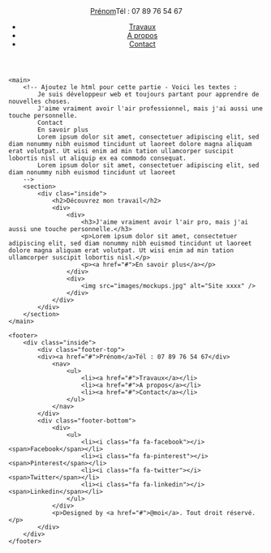 <html lang="fr">
<head>
  	<meta charset="utf-8">
  	<title>Prénom, développeur Web à ville</title>
  	<link rel="stylesheet" href="css/style.css">
</head>

<body>
  	<header>
		<div clas="inside">
			<div><a href="#">Prénom</a>Tél : 07 89 76 54 67</div>
			<nav>
				<ul>
					<li><a href="#">Travaux</a></li>
					<li><a href="#">A propos</a></li>
					<li><a href="#">Contact</a></li>
				</ul>
			</nav>
		</div>
	</header>

	<main>
		<!-- Ajoutez le html pour cette partie - Voici les textes : 
			Je suis développeur web et toujours partant pour apprendre de nouvelles choses.
			J'aime vraiment avoir l'air professionnel, mais j'ai aussi une touche personnelle.
			Contact
			En savoir plus
			Lorem ipsum dolor sit amet, consectetuer adipiscing elit, sed diam nonummy nibh euismod tincidunt ut laoreet dolore magna aliquam erat volutpat. Ut wisi enim ad min tation ullamcorper suscipit lobortis nisl ut aliquip ex ea commodo consequat.
			Lorem ipsum dolor sit amet, consectetuer adipiscing elit, sed diam nonummy nibh euismod tincidunt ut laoreet
		-->
		<section>
			<div clas="inside">
				<h2>Découvrez mon travail</h2>
				<div>
					<div>
						<h3>J'aime vraiment avoir l'air pro, mais j'ai aussi une touche personnelle.</h3>
						<p>Lorem ipsum dolor sit amet, consectetuer adipiscing elit, sed diam nonummy nibh euismod tincidunt ut laoreet dolore magna aliquam erat volutpat. Ut wisi enim ad min tation ullamcorper suscipit lobortis nisl.</p>
						<p><a href="#">En savoir plus</a></p>
					</div>
					<div>
						<img src="images/mockups.jpg" alt="Site xxxx" />
					</div>
				</div>
			</div>
		</section>
	</main>

	<footer>
		<div class="inside">
			<div class="footer-top">
			<div><a href="#">Prénom</a>Tél : 07 89 76 54 67</div>
				<nav>
					<ul>
						<li><a href="#">Travaux</a></li>
						<li><a href="#">A propos</a></li>
						<li><a href="#">Contact</a></li>
					</ul>
				</nav>
			</div>
			<div class="footer-bottom">
				<div>
					<ul>
						<li><i class="fa fa-facebook"></i><span>Facebook</span></li>
						<li><i class="fa fa-pinterest"></i><span>Pinterest</span></li>
						<li><i class="fa fa-twitter"></i><span>Twitter</span></li>
						<li><i class="fa fa-linkedin"></i><span>Linkedin</span></li>
					</ul>
				</div>
				<p>Designed by <a href="#">@moi</a>. Tout droit réservé.</p>
			</div>
		</div>
	</footer>
</body>
</html>
